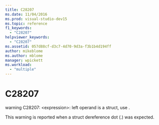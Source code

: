```yaml
---
title: C28207
ms.date: 11/04/2016
ms.prod: visual-studio-dev15
ms.topic: reference
f1_keywords:
  - "C28207"
helpviewer_keywords:
  - "C28207"
ms.assetid: 057d88cf-d3c7-4d70-9d3a-f3b1b4d194ff
author: mikeblome
ms.author: mblome
manager: wpickett
ms.workload:
  - "multiple"
---
```

# C28207
warning C28207: \<expression>: left operand is a struct, use .

 This warning is reported when a struct dereference dot (.) was expected.
